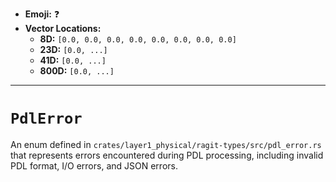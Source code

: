- **Emoji:** ❓
- **Vector Locations:**
    - **8D:** `[0.0, 0.0, 0.0, 0.0, 0.0, 0.0, 0.0, 0.0]`
    - **23D:** `[0.0, ...]`
    - **41D:** `[0.0, ...]`
    - **800D:** `[0.0, ...]`

---

# `PdlError`

An enum defined in `crates/layer1_physical/ragit-types/src/pdl_error.rs` that represents errors encountered during PDL processing, including invalid PDL format, I/O errors, and JSON errors.